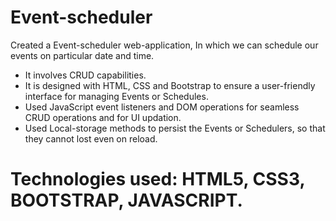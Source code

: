 # Event-scheduler
Created a Event-scheduler web-application, In which we can schedule our events on particular date and time.
- It involves CRUD capabilities.
- It is designed with HTML, CSS and Bootstrap to ensure a user-friendly interface for managing Events or Schedules.
- Used JavaScript event listeners and DOM operations for seamless CRUD operations and for UI updation.
- Used Local-storage methods to persist the Events or Schedulers, so that they cannot lost even on reload.
# Technologies used: HTML5, CSS3, BOOTSTRAP, JAVASCRIPT.

